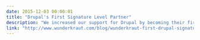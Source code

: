 ```yaml
---
date: 2015-12-03 00:00:01
title: "Drupal's First Signature Level Partner"
description: "We increased our support for Drupal by becoming their first signature level partner, helping fund the Drupal ecosystem."
link: "http://www.wunderkraut.com/blog/wunderkraut-first-drupal-signature-level-supporting-partner/2015-06-11"
---
```

